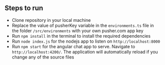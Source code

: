 ## Steps to run

- Clone repository in your local machine
- Replace the value of pusherKey variable in the `environments.ts` file in the folder `/src/environments` with your own pusher.com app key
- Run `npm install` in the terminal to install the required dependencies
- Run `node index.js` for the nodejs app to listen on `http://localhost:8000`
- Run `npm start` for the angular chat app to serve. Navigate to `http://localhost:4200/`. The application will automatically reload if you change any of the source files